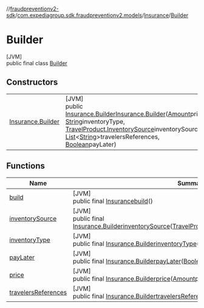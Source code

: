 //[fraudpreventionv2-sdk](../../../../index.md)/[com.expediagroup.sdk.fraudpreventionv2.models](../../index.md)/[Insurance](../index.md)/[Builder](index.md)

# Builder

[JVM]\
public final class [Builder](index.md)

## Constructors

| | |
|---|---|
| [Insurance.Builder](-insurance.-builder.md) | [JVM]<br>public [Insurance.Builder](index.md)[Insurance.Builder](-insurance.-builder.md)([Amount](../../-amount/index.md)price, [String](https://docs.oracle.com/javase/8/docs/api/java/lang/String.html)inventoryType, [TravelProduct.InventorySource](../../-travel-product/-inventory-source/index.md)inventorySource, [List](https://docs.oracle.com/javase/8/docs/api/java/util/List.html)&lt;[String](https://docs.oracle.com/javase/8/docs/api/java/lang/String.html)&gt;travelersReferences, [Boolean](https://docs.oracle.com/javase/8/docs/api/java/lang/Boolean.html)payLater) |

## Functions

| Name | Summary |
|---|---|
| [build](build.md) | [JVM]<br>public final [Insurance](../index.md)[build](build.md)() |
| [inventorySource](inventory-source.md) | [JVM]<br>public final [Insurance.Builder](index.md)[inventorySource](inventory-source.md)([TravelProduct.InventorySource](../../-travel-product/-inventory-source/index.md)inventorySource) |
| [inventoryType](inventory-type.md) | [JVM]<br>public final [Insurance.Builder](index.md)[inventoryType](inventory-type.md)([String](https://docs.oracle.com/javase/8/docs/api/java/lang/String.html)inventoryType) |
| [payLater](pay-later.md) | [JVM]<br>public final [Insurance.Builder](index.md)[payLater](pay-later.md)([Boolean](https://docs.oracle.com/javase/8/docs/api/java/lang/Boolean.html)payLater) |
| [price](price.md) | [JVM]<br>public final [Insurance.Builder](index.md)[price](price.md)([Amount](../../-amount/index.md)price) |
| [travelersReferences](travelers-references.md) | [JVM]<br>public final [Insurance.Builder](index.md)[travelersReferences](travelers-references.md)([List](https://docs.oracle.com/javase/8/docs/api/java/util/List.html)&lt;[String](https://docs.oracle.com/javase/8/docs/api/java/lang/String.html)&gt;travelersReferences) |
